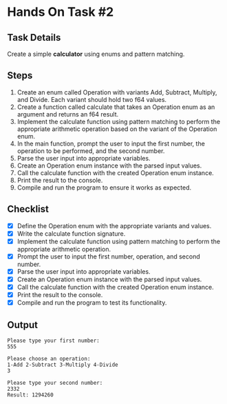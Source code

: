 # Hands On Task #2

## Task Details

Create a simple **calculator** using enums and pattern matching.

## Steps

1. Create an enum called Operation with variants Add, Subtract, Multiply, and Divide. Each variant should hold two f64 values.
2. Create a function called calculate that takes an Operation enum as an argument and returns an f64 result.
3. Implement the calculate function using pattern matching to perform the appropriate arithmetic operation based on the variant of the Operation enum.
4. In the main function, prompt the user to input the first number, the operation to be performed, and the second number.
5. Parse the user input into appropriate variables.
6. Create an Operation enum instance with the parsed input values.
7. Call the calculate function with the created Operation enum instance.
8. Print the result to the console.
9. Compile and run the program to ensure it works as expected.

## Checklist

- [x] Define the Operation enum with the appropriate variants and values.
- [x] Write the calculate function signature.
- [x] Implement the calculate function using pattern matching to perform the appropriate arithmetic operation.
- [x] Prompt the user to input the first number, operation, and second number.
- [x] Parse the user input into appropriate variables.
- [x] Create an Operation enum instance with the parsed input values.
- [x] Call the calculate function with the created Operation enum instance.
- [x] Print the result to the console.
- [x] Compile and run the program to test its functionality.

## Output

```text
Please type your first number:
555

Please choose an operation:
1-Add 2-Subtract 3-Multiply 4-Divide
3

Please type your second number:
2332
Result: 1294260
```
